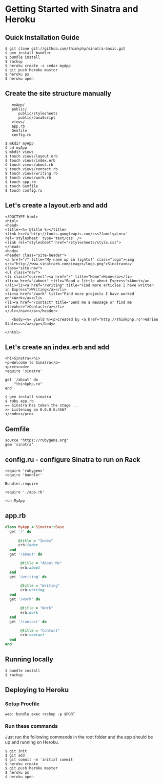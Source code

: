 # Getting Started with Sinatra and Heroku

## Quick Installation Guide

```
$ git clone git://github.com/thinkphp/sinatra-basic.git
$ gem install bundler
$ bundle install
$ rackup
$ heroku create -s cedar myApp
$ git push heroku master
$ heroku ps
$ heroku open
```

## Create the site structure manually

```
   myApp/
   public/
      public/stylesheets
      public/JavaScript
   views/
   app.rb
   Gemfile
   config.ru 

$ mkdir myApp
$ cd myApp
$ mkdir views
$ touch views/layout.erb
$ touch views/index.erb
$ touch views/about.rb
$ touch views/contact.rb
$ touch views/writing.rb
$ touch views/work.rb
$ touch app.rb
$ touch Gemfile
$ touch config.ru   
```

## Let's create a layout.erb and add

```
<!DOCTYPE html>
<html>
<head>
<title><%= @title %></title>
<link href='http://fonts.googleapis.com/css?family=Lora' rel='stylesheet' type='text/css' />
<link rel="stylesheet" href="/stylesheets/style.css">
</head>
<body>
<header class="site-header">
<a href="/" title="My name up in lights!" class="logo"><img src="http://www.sinatrarb.com/images/logo.png">Sinatra<nav class="site-nav">
<ul class="nav">
<li class="current"><a href="/" title="Home">Home</a></li>
<li><a href="/about" title="Read a little about Express">About</a>
</li><li><a href="/writing" title="Find more articles I have written in Express">Writing</a></li>
<li><a href="/work" title="Find more projects I have worked on">Work</a></li>
<li><a href="/contact" title="Send me a message or find me elsewhere">Contact</a></li>
</ul></nav></a></header>

   <body><%= yield %><p>Created by <a href="http://thinkphp.ro">Adrian Statescu</a></p></body>

</html>
```

## Let's create an index.erb and add

```
<h1>Sinatra</h1>
<p>Welcome to Sinatra</p>
<pre><code>
require 'sinatra'

get '/about' do
    "thinkphp.ro"
end

$ gem install sinatra
$ ruby app.rb
== Sinatra has token the stage ..
>> Listening on 0.0.0.0:4567
</code></pre>
```

## Gemfile

```
source "https://rubygems.org"
gem 'sinatra'
```

## config.ru - configure Sinatra to run on Rack

```
require 'rubygems'
require 'bundler'

Bundler.require

require './app.rb'

run MyApp
```

## app.rb

```ruby
class MyApp < Sinatra::Base
  get '/' do
 
      @title = "Index" 
      erb:index
  end
  get '/about' do

       @title = "About Me" 
       erb:about
  end
  get '/writing' do

       @title = "Writing" 
       erb:writing
  end
  get '/work' do

       @title = "Work" 
       erb:work
  end
  get '/contact' do

       @title = "Contact" 
       erb:contact
  end
end

```

## Running locally

```
$ bundle install
$ rackup

```

## Deploying to Heroku

### Setup Procfile

```
web: bundle exec rackup -p $PORT
```

### Run these commands

Just run the following commands in the root folder and the app should be up and running on Heroku.

```
$ git init
$ git add .
$ git commit -m 'initial commit'
$ heroku create
$ git push heroku master
$ heroku ps
$ heroku open
 
```